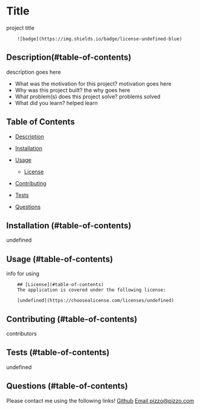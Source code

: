 
# Title
project title


        ![badge](https://img.shields.io/badge/license-undefined-blue)
        
    
## Description(#table-of-contents)

description goes here

- What was the motivation for this project? motivation goes here
- Why was this project built? the why goes here
- What problem(s) does this project solve? problems solved
- What did you learn? helped learn

## Table of Contents
     
- [Description](#description)
- [Installation](#installation)
- [Usage](#usage)

    * [License](#license)
      
- [Contributing](#contributing)
- [Tests](#tests)
- [Questions](#questions)

## Installation (#table-of-contents)

undefined

## Usage (#table-of-contents)

info for using


        ## [License](#table-of-contents)
        The application is covered under the following license:
        
        [undefined](https://choosealicense.com/licenses/undefined)
        
        

## Contributing (#table-of-contents)

contributors

## Tests (#table-of-contents)

undefined

## Questions (#table-of-contents)

Please contact me using the following links!
[Github](https://github.com/pizzo1jr)
[Email pizzo@pizzo.com](mailto:pizzo@pizzo.com)
